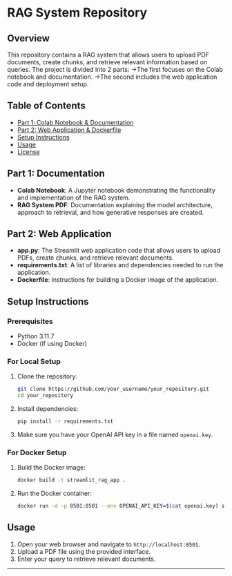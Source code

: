 # RAG System Repository

## Overview

This repository contains a RAG system that allows users to upload PDF documents, create chunks, and retrieve relevant information based on queries. The project is divided into 2 parts: 
->The first focuses on the Colab notebook and documentation.
->The second includes the web application code and deployment setup.

## Table of Contents

- [Part 1: Colab Notebook & Documentation](#part-1-documentation)
- [Part 2: Web Application & Dockerfile](#part-2-web-application)
- [Setup Instructions](#setup-instructions)
- [Usage](#usage)
- [License](#license)

## Part 1: Documentation

- **Colab Notebook**: A Jupyter notebook demonstrating the functionality and implementation of the RAG system.
- **RAG System PDF**: Documentation explaining the model architecture, approach to retrieval, and how
generative responses are created.

## Part 2: Web Application

- **app.py**: The Streamlit web application code that allows users to upload PDFs, create chunks, and retrieve relevant documents.
- **requirements.txt**: A list of libraries and dependencies needed to run the application.
- **Dockerfile**: Instructions for building a Docker image of the application.

## Setup Instructions

### Prerequisites

- Python 3.11.7
- Docker (if using Docker)

### For Local Setup

1. Clone the repository:
   ```bash
   git clone https://github.com/your_username/your_repository.git
   cd your_repository
   ```

2. Install dependencies:
   ```bash
   pip install -r requirements.txt
   ```

3. Make sure you have your OpenAI API key in a file named `openai.key`.

### For Docker Setup

1. Build the Docker image:
   ```bash
   docker build -t streamlit_rag_app .
   ```

2. Run the Docker container:
   ```bash
   docker run -d -p 8501:8501 --env OPENAI_API_KEY=$(cat openai.key) streamlit_rag_app
   ```

## Usage

1. Open your web browser and navigate to `http://localhost:8501`.
2. Upload a PDF file using the provided interface.
3. Enter your query to retrieve relevant documents.

---
